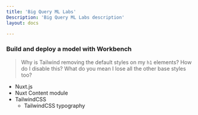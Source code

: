 ```yaml
---
title: 'Big Query ML Labs'
Description: 'Big Query ML Labs description'
layout: docs

---
```


### Build and deploy a model with Workbench


> Why is Tailwind removing the default styles on my `h1` elements? How do I disable this? What do you mean I lose all the other base styles too?


- Nuxt.js
- Nuxt Content module
- TailwindCSS
  - TailwindCSS typography